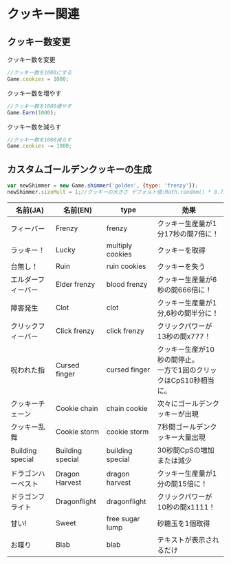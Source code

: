 # クッキー関連

## クッキー数変更

クッキー数を変更

```js
//クッキー数を1000にする
Game.cookies = 1000;
```

クッキー数を増やす

```js
//クッキー数を1000増やす
Game.Earn(1000);
```

クッキー数を減らす

```js
//クッキー数を1000減らす
Game.cookies -= 1000;
```

## カスタムゴールデンクッキーの生成

```js
var newShimmer = new Game.shimmer('golden', {type: 'frenzy'});
newShimmer.sizeMult = 1;//クッキーの大きさ デフォルト値:Math.random() * 0.75 + 0.25

```

|  名前(JA)  |  名前(EN)  |  type  |効果|
| ---- | ---- | ---- | ---- |
|フィーバー|Frenzy|frenzy|クッキー生産量が1分17秒の間7倍に！|
|ラッキー！|Lucky|multiply cookies|クッキーを取得|
|台無し！|Ruin|ruin cookies|クッキーを失う|
|エルダーフィーバー|Elder frenzy|blood frenzy|クッキー生産量が6秒の間666倍に！|
|障害発生|Clot|clot|クッキー生産量が1分,6秒の間半分に！|
|クリックフィーバー|Click frenzy|click frenzy|クリックパワーが13秒の間x777！|
|呪われた指|Cursed finger|cursed finger|クッキー生産が10秒の間停止。<br>一方で1回のクリックはCpS10秒相当に。|
|クッキーチェーン|Cookie chain|chain cookie|次々にゴールデンクッキーが出現|
|クッキー乱舞|Cookie storm|cookie storm|7秒間ゴールデンクッキー大量出現|
|Building special|Building special|building special|30秒間CpSの増加または減少|
|ドラゴンハーベスト|Dragon Harvest|dragon harvest|クッキー生産量が1分の間15倍に！|
|ドラゴンフライト|Dragonflight|dragonflight|クリックパワーが10秒の間x1111！|
|甘い!|Sweet|free sugar lump|砂糖玉を1個取得|
|お喋り|Blab|blab|テキストが表示されるだけ|
